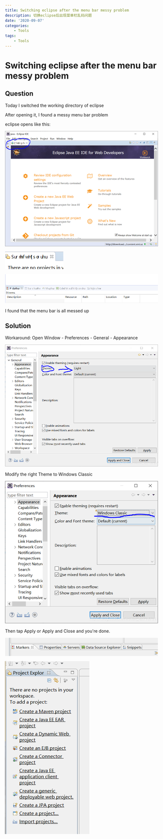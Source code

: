```yaml
---
title: Switching eclipse after the menu bar messy problem
description: 切换eclipse后出现菜单栏乱码问题
date: '2020-09-07'
categories:
    - Tools
tags:
    - Tools
---
```


# Switching eclipse after the menu bar messy problem

## Question

Today I switched the working directory of eclipse

After opening it, I found a messy menu bar problem

eclipse opens like this:

![](https://raw.githubusercontent.com/JavenJin/blog-image/master/content/post/Tools/Switching%20eclipse%20after%20the%20menu%20bar%20messy%20problem/menu-bar-messy-problem1.png)

![](https://raw.githubusercontent.com/JavenJin/blog-image/master/content/post/Tools/Switching%20eclipse%20after%20the%20menu%20bar%20messy%20problem/menu-bar-messy-problem2.png)

![](https://raw.githubusercontent.com/JavenJin/blog-image/master/content/post/Tools/Switching%20eclipse%20after%20the%20menu%20bar%20messy%20problem/menu-bar-messy-problem3.png)

I found that the menu bar is all messed up

## Solution

Workaround: Open Window - Preferences - General - Appearance

![](https://raw.githubusercontent.com/JavenJin/blog-image/master/content/post/Tools/Switching%20eclipse%20after%20the%20menu%20bar%20messy%20problem/menu-bar-messy-problem4.png)

Modify the right Theme to Windows Classic

![](https://raw.githubusercontent.com/JavenJin/blog-image/master/content/post/Tools/Switching%20eclipse%20after%20the%20menu%20bar%20messy%20problem/menu-bar-messy-problem5.png)

Then tap Apply or Apply and Close and you're done.

![](https://raw.githubusercontent.com/JavenJin/blog-image/master/content/post/Tools/Switching%20eclipse%20after%20the%20menu%20bar%20messy%20problem/menu-bar-messy-problem6.png)

![](https://raw.githubusercontent.com/JavenJin/blog-image/master/content/post/Tools/Switching%20eclipse%20after%20the%20menu%20bar%20messy%20problem/menu-bar-messy-problem7.png)